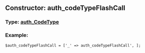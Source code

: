 ## Constructor: auth\_codeTypeFlashCall  




### Type: [auth\_CodeType](../types/auth_CodeType.md)


### Example:

```
$auth_codeTypeFlashCall = ['_' => auth_codeTypeFlashCall', ];
```